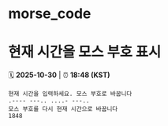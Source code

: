 # morse_code
# 현재 시간을 모스 부호 표시
<!-- MORSE_TIME_START -->
🗓️ **2025-10-30** | ⏰ **18:48 (KST)**

```
현재 시간을 입력하세요. 모스 부호로 바꿉니다
.---- ---.. ....- ---..
모스 부호를 다시 현재 시간으로 바꿉니다
1848
```
<!-- MORSE_TIME_END -->
